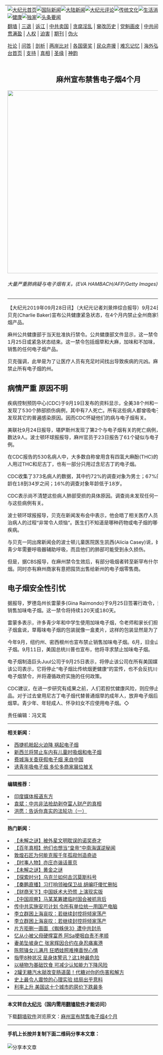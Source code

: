<a name="1" id="1" target="_blank"></a><span id="1"></span>
<table align=center border="0"><tr><td colspan="2" VALIGN=TOP><a href="https://github.com/nzljjq3117/djy/blob/master/gb/nf1351518.md#1"><img src="https://raw.githubusercontent.com/nzljjq3117/www/master/t/djy/1.jpg" title="大纪元首页" alt="大纪元首页"></a><a href="https://github.com/nzljjq3117/djy/blob/master/gb/n24hr.md#1"><img src="https://raw.githubusercontent.com/nzljjq3117/www/master/t/djy/3.jpg" title="国际新闻" alt="国际新闻"></a><a href="https://github.com/nzljjq3117/djy/blob/master/gb/nsc413.md#1"><img src="https://raw.githubusercontent.com/nzljjq3117/www/master/t/djy/4.jpg" title="大陆新闻" alt="大陆新闻"></a><a href="https://github.com/nzljjq3117/djy/blob/master/gb/news392.md#1"><img src="https://raw.githubusercontent.com/nzljjq3117/www/master/t/djy/5.jpg" title="大纪元评论" alt="大纪元评论"></a><a href="https://github.com/nzljjq3117/djy/blob/master/gb/news2007.md#1"><img src="https://raw.githubusercontent.com/nzljjq3117/www/master/t/djy/6.jpg" title="传统文化" alt="传统文化"></a><a href="https://github.com/nzljjq3117/djy/blob/master/gb/news2008.md#1"><img src="https://raw.githubusercontent.com/nzljjq3117/www/master/t/djy/7.jpg" title="生活消费" alt="生活消费"></a><a href="https://github.com/nzljjq3117/djy/blob/master/gb/ncyule.md#1"><img src="https://raw.githubusercontent.com/nzljjq3117/www/master/t/djy/8.jpg" title="娱乐休闲" alt="娱乐休闲"></a><a href="https://github.com/nzljjq3117/djy/blob/master/gb/nsc1002.md#1"><img src="https://raw.githubusercontent.com/nzljjq3117/www/master/t/djy/9.jpg" title="健康" alt="健康"></a><a href="https://github.com/nzljjq3117/djy/blob/master/gb/nf6092.md#1"><img src="https://raw.githubusercontent.com/nzljjq3117/www/master/t/djy/10a.jpg" title="独家" alt="独家"></a><a href="https://github.com/nzljjq3117/djy/blob/master/gb/nf4514.md#1"><img src="https://raw.githubusercontent.com/nzljjq3117/www/master/t/djy/12a.jpg" title="头条要闻" alt="头条要闻"></a></td></tr>
<tr><td colspan="2" VALIGN=TOP><a target="_blank" href="https://github.com/nzljjq3117/www/blob/master/README.md?zsrh#1">翻墙</a> | <a target="_blank" href="https://github.com/nzljjq3117/djy/blob/master/gb/nf5657.md#1">三退</a> | <a target="_blank" href="https://github.com/nzljjq3117/djy/blob/master/gb/nf6124.md#1">诉江</a> | <a target="_blank" href="https://github.com/nzljjq3117/djy/blob/master/gb/nf1176117.md#1">中共卖国</a> | <a target="_blank" href="https://github.com/nzljjq3117/djy/blob/master/gb/nf5773.md#1">贪腐淫乱</a> | <a target="_blank" href="https://github.com/nzljjq3117/djy/blob/master/gb/nf1176115.md#1">窜改历史</a> | <a target="_blank" href="https://github.com/nzljjq3117/djy/blob/master/gb/nf1176107.md#1">党魁画皮</a> | <a target="_blank" href="https://github.com/nzljjq3117/djy/blob/master/gb/nf1320400.md#1">中共间谍</a> | <a target="_blank" href="https://github.com/nzljjq3117/djy/blob/master/gb/nf1176114.md#1">破坏传统</a> | <a target="_blank" href="https://github.com/nzljjq3117/ntdtv/blob/master/gb/prog447_1.md#1">恶贯满盈</a> | <a target="_blank" href="https://github.com/nzljjq3117/djy/blob/master/gb/ncid278.md#1">人权</a> | <a target="_blank" href="https://github.com/nzljjq3117/djy/blob/master/gb/nf1176111.md#1">迫害</a> | <a target="_blank" href="https://gitlab.com/szzdlab/mh-qikan/blob/master/README.md#1">期刊</a> | <a target="_blank" href="https://github.com/nzljjq3117/djy/blob/master/gb/nf5562.md#1">伪火</a></p><p><a target="_blank" href="https://github.com/nzljjq3117/djy/blob/master/gb/9p.md#1">社论</a> | <a target="_blank" href="https://github.com/nzljjq3117/djy/blob/master/gb/nf4378.md#1">问答</a> | <a target="_blank" href="https://github.com/nzljjq3117/djy/blob/master/gb/nf5792.md#1">剖析</a> | <a target="_blank" href="https://github.com/nzljjq3117/djy/blob/master/gb/nf5735.md#1">两岸比对</a> | <a target="_blank" href="https://github.com/nzljjq3117/djy/blob/master/gb/nf6119.md#1">各国褒奖</a> | <a target="_blank" href="https://github.com/nzljjq3117/djy/blob/master/gb/nf6120.md#1">民众声援</a> | <a target="_blank" href="https://github.com/nzljjq3117/djy/blob/master/gb/nf1188594.md#1">难忘记忆</a> | <a target="_blank" href="https://github.com/nzljjq3117/djy/blob/master/gb/nf3180.md#1">海外弘传</a> | <a target="_blank" href="https://github.com/nzljjq3117/djy/blob/master/gb/nf5410.md#1">万人上访</a> | <a target="_blank" href="https://github.com/nzljjq3117/www/blob/master/README.md?zsrh#1">平台首页</a> | <a target="_blank" href="https://github.com/nzljjq3117/djy/blob/master/gb/nf4386.md#1">支持</a> | <a target="_blank" href="https://github.com/nzljjq3117/djy/blob/master/gb/nf4389.md#1">真相</a> | <a target="_blank" href="https://github.com/nzljjq3117/djy/blob/master/gb/nf5790.md#1">圣缘</a> | <a target="_blank" href="https://github.com/nzljjq3117/djy/blob/master/gb/nf4786.md#1">神韵</a></td></tr>
<tr><td VALIGN=TOP width="626"><h2 align=center>麻州宣布禁售电子烟4个月</h2>
<img width="600" src="https://i.epochtimes.com/assets/uploads/2019/09/3-1E-Cigaret-600x400.jpg" />
<h6>大量严重肺病疑与电子烟有关。(EVA HAMBACH/AFP/Getty Images)
</h6>
<hr>
	<p>【大纪元2019年09月28日讯】（大纪元记者刘景烨综合报导）9月24日，<ahref="https://github.com/nzljjq3117/djy/blob/master/gb/tag/%E9%BA%BB%E5%B7%9E.md#1">麻州</a>州长贝克(Charlie Baker)宣布公共健康紧急状态，在4个月内禁止全州商家销售任何<ahref="https://github.com/nzljjq3117/djy/blob/master/gb/tag/%E7%94%B5%E5%AD%90%E7%83%9F.md#1">电子烟</a>产品。</p>
<p><ahref="https://github.com/nzljjq3117/djy/blob/master/gb/tag/%E9%BA%BB%E5%B7%9E.md#1">麻州</a>公共健康部于当天批准执行禁令。公共健康部文件显示，这一禁令将持续到明年1月25日或紧急状态结束。这一禁令包括烟草和大麻，加味和不加味，网上和实体店销售的任何<ahref="https://github.com/nzljjq3117/djy/blob/master/gb/tag/%E7%94%B5%E5%AD%90%E7%83%9F.md#1">电子烟</a>产品。</p>
<p>贝克强调，此举是为了让医疗人员有充足时间找出导致疾病的元凶。麻州是全国首个禁止所有电子烟的州。</p>
<h2>病情严重 原因不明</h2>
<p>疾病控制预防中心(CDC)于9月19日发布的资料显示，全美38个州和一处美国领土共发现了530个肺部损伤病例，其中有7人死亡。所有这些病人都曾吸电子烟，且未被发现其它的普遍感染原因。因而CDC怀疑他们的病与电子烟有关。</p>
<p>美联社9月24日报导，堪萨斯州发现了第2个与电子烟有关的死亡病例，全国死亡人数达9人。波士顿环球报报导，麻州官员于23日报告了61个疑似与电子烟有关的病例。</p>
<p>在CDC报告的530名病人中，大多数自称曾用含有四氢大麻酚(THC)的电子烟，很多人用过THC和尼古丁，也有一部分只用过含尼古丁的电子烟。</p>
<p>CDC收集了373名病人的数据，其中约72%的调查对象为男士；67%的调查对象年龄在18到34岁之间；16%的调查对象年龄低于18岁。</p>
<p>CDC表示尚不清楚这些病人肺部受损的具体原因。调查尚未发现任何一种电子烟产品与这些病例有关。</p>
<p>波士顿环球报报导，贝克在新闻发布会中表示，他会晤了相关医疗人员，发现他们诊治病人的过程“非常令人烦恼”。医生们不知道是哪种药物或电子烟的哪一个部件导致疾病。</p>
<p>与贝克一同出席新闻会的波士顿儿童医院医生凯西(Alicia Casey)说，她诊治的一些青少年需要呼吸器辅助呼吸，而且他们的肺部可能受到永久损伤。</p>
<p>但是，据CBS报导，在麻州禁令生效后，有部分吸烟者转至新罕布什尔州购买电子烟。同时亦有麻州商家有意把囤货出售给新州的电子烟零售商。</p>
<h2>电子烟安全性引忧</h2>
<p>据报导，罗德岛州长雷蒙多(Gina Raimondo)于9月25日签署行政令，禁止罗州商家销售加味电子烟。这一禁令将持续120天或180天。</p>
<p>雷蒙多表示，许多青少年和中学生使用加味电子烟，令老师和家长们担忧。她拿着电子烟盒说，草莓味电子烟的包装就像一盒麦片，这样的包装显然是为了吸引孩子。</p>
<p>今年9月，纽约州、密西根州也宣布禁止销售加味电子烟。6月，旧金山市全面禁止电子烟。9月11日，美国总统川普也宣布，他将寻求禁止加味电子烟。</p>
<p>电子烟制造巨头Juul公司于9月25日表示，将停止该公司在所有美国媒体上的广告。该公司表示，它将停止“电子烟比传统烟更健康”的宣传，也不会反抗川普提议的加味电子烟禁令，并将遵循政府实施的任何政策。</p>
<p>CDC建议，在进一步研究有成果之前，人们若担忧健康风险，则应停止使用电子烟产品。对于过去曾用尼古丁电子烟代替普通烟草的成年人，放弃电子烟后不应再吸普通烟草。青少年、年轻成人、怀孕妇女不应使用电子烟。◇</p>
<p>责任编辑：冯文鸾</p>
	
<hr>


<strong>相关新闻：</strong>
<li><a href="https://github.com/nzljjq3117/djy/blob/master/gb/19/1/26/n11004610.md#1">西捷机舱起火迫降 祸起电子烟</a></li>
<li><a href="https://github.com/nzljjq3117/djy/blob/master/gb/19/2/11/n11038454.md#1">新西兰将禁止车内有儿童时吸烟和电子烟</a></li>
<li><a href="https://github.com/nzljjq3117/djy/blob/master/gb/19/4/22/n11204301.md#1">费城海关查获假电子烟 来自中国</a></li>
<li><a href="https://github.com/nzljjq3117/djy/blob/master/gb/19/4/22/n11205991.md#1">诱青年吸电子烟 多伦多商家展位被关</a></li>
<hr>


<strong>编辑推荐：</strong>
<li><a href="https://github.com/nzljjq3117/djy/blob/master/gb/18/10/27/n10812623.md?dfh#1" target="_blank">印度媒体报道东方</a></li><li><a href="https://github.com/tsiac2612/djy/blob/master/gb/18/2/13/n10139150.md#1" target="_blank">袁斌：中共非法抢劫剥夺富人财产的真相</a></li><li><a href="https://github.com/upjkzu3674/djy/blob/master/gb/12/12/28/n3763495.md#1" target="_blank">洪愿：告诉你真实的法轮功（一）</a></li>
<hr>

<strong>热门新闻：</strong>
<li><a href="https://github.com/nzljjq3117/djy/blob/master/gb/22/5/1/n13725005.md#1">【未解之谜】被外星文明耽误的诺奖奇才</a></li>
<li><a href="https://github.com/nzljjq3117/djy/blob/master/gb/22/4/14/n13711772.md#1">【百年真相】他们也想当“皇帝”中南海谋逆秘闻</a></li>
<li><a href="https://github.com/nzljjq3117/djy/blob/master/gb/22/4/28/n13722819.md#1">敦煌石匠为何能克服千年孤寂创造奇迹</a></li>
<li><a href="https://github.com/nzljjq3117/djy/blob/master/gb/22/4/21/n13717062.md#1">【时事人物】亦庄亦谐话普京</a></li>
<li><a href="https://github.com/nzljjq3117/djy/blob/master/gb/22/4/29/n13722890.md#1">【未解之谜】黄金之谜</a></li>
<li><a href="https://github.com/nzljjq3117/djy/blob/master/gb/22/5/4/n13727220.md#1">【探索时分】乌克兰如何击沉莫斯科号</a></li>
<li><a href="https://github.com/nzljjq3117/djy/blob/master/gb/22/5/6/n13728243.md#1">【秦鹏直播】习打响领袖保卫战 胡编吓傻忙删帖</a></li>
<li><a href="https://github.com/nzljjq3117/djy/blob/master/gb/22/5/5/n13728067.md#1">【财商天下】中国妖术大恐慌 上演现实版</a></li>
<li><a href="https://github.com/nzljjq3117/djy/blob/master/gb/22/5/4/n13726618.md#1">【中国观察】马某某筹建临时国会被抓背后</a></li>
<li><a href="https://github.com/nzljjq3117/djy/blob/master/gb/22/5/4/n13727288.md#1">传中共实施安可计划 令所有单位统一用国产电脑</a></li>
<li><a href="https://github.com/nzljjq3117/djy/blob/master/gb/22/5/4/n13727269.md#1">李立群困上海哀叹：若继续封控将倾家荡产</a></li>
<li><a href="https://github.com/nzljjq3117/djy/blob/master/gb/22/5/4/n13727269.md#1">李立群困上海哀叹：若继续封控将倾家荡产</a></li>
<li><a href="https://github.com/nzljjq3117/djy/blob/master/gb/22/5/2/n13725817.md#1">片方拒删一画面 《蜘蛛侠3》遭中共封杀</a></li>
<li><a href="https://github.com/nzljjq3117/djy/blob/master/gb/22/5/3/n13726528.md#1">忆从小被父母硬撑富养 阿Sa哽咽自责不孝顺</a></li>
<li><a href="https://github.com/nzljjq3117/djy/blob/master/gb/22/5/4/n13727305.md#1">妻弟坠坡身亡 张家辉因合约在身忍痛离港</a></li>
<li><a href="https://github.com/nzljjq3117/djy/blob/master/gb/22/5/3/n13725992.md#1">陈熙锋女儿满月 狂晒娃照难掩喜悦心情</a></li>
<li><a href="https://github.com/nzljjq3117/djy/blob/master/gb/22/4/30/n13723992.md#1">指甲8种状况 是身体警讯？这1种最危险</a></li>
<li><a href="https://github.com/nzljjq3117/djy/blob/master/gb/22/4/30/n13724088.md#1">以植物为基础饮食 可减少认知能力下降风险</a></li>
<li><a href="https://github.com/nzljjq3117/djy/blob/master/gb/22/5/3/n13726222.md#1">2罐无糖汽水就改变肠道菌！代糖对你的伤害和解方</a></li>
<li><a href="https://github.com/nzljjq3117/djy/blob/master/gb/22/4/30/n13724028.md#1">史上最令人震惊的心理实验 结局出乎意料</a></li>
<li><a href="https://github.com/nzljjq3117/djy/blob/master/gb/22/5/4/n13726672.md#1">利率上升 美国这十个城市的房价下跌最多</a></li>
<hr>

<strong>本文转自<a href="https://www.epochtimes.com">大纪元</a>（国内需用<a href="https://github.com/nzljjq3117/www/blob/master/README.md#8">翻墙软件</a>才能访问）</strong><p>下载<a href="https://github.com/nzljjq3117/www/blob/master/README.md#8">翻墙软件</a>浏览原文：<a href="https://www.epochtimes.com/gb/19/9/27/n11551353.htm">麻州宣布禁售电子烟4个月</a></p><hr>

<strong>手机上长按并复制下面二维码分享本文章：</strong><br><br><img src="https://chart.apis.google.com/chart?cht=qr&chs=240x240&choe=UTF-8&chld=M|2&chl=https://github.com/nzljjq3117/djy/blob/master/gb/19/9/27/n11551353.md%231" title="分享本文章"></td><td VALIGN=TOP><a href="https://github.com/nzljjq3117/djy/blob/master/gb/16/1/21/n4622075.md?dfh#1" target="_blank"><img src="https://raw.githubusercontent.com/nzljjq3117/djy/master/gb/300/wei-f1.jpg" title="中共的伪火骗局"  alt="中共的伪火骗局"></a><br><a href="https://github.com/nzljjq3117/www/blob/master/README.md?dfh#9" target="_blank"><img src="https://raw.githubusercontent.com/nzljjq3117/djy/master/gb/300/yong-h.jpg" title="永恒的见证"  alt="永恒的见证"></a><br><a href="https://github.com/nzljjq3117/djy/blob/master/gb/13/9/29/n3974789.md?dfh#1" target="_blank"><img src="https://raw.githubusercontent.com/nzljjq3117/djy/master/gb/300/shang-lnz.jpg" title="善良女子被中共投男牢"  alt="善良女子被中共投男牢"></a><br><a href="https://github.com/nzljjq3117/djy/blob/master/gb/16/3/16/n4663449.md?dfh#1" target="_blank"><img src="https://raw.githubusercontent.com/nzljjq3117/djy/master/gb/300/huo-z3.jpg" title="警卫目击活摘器官"  alt="警卫目击活摘器官"></a><br><a href="https://github.com/nzljjq3117/djy/blob/master/gb/16/8/7/n8177641.md?dfh#1" target="_blank"><img src="https://raw.githubusercontent.com/nzljjq3117/djy/master/gb/300/huo-z4.jpg" title="证人描述活摘恐怖"  alt="证人描述活摘恐怖"></a><br><a href="https://github.com/nzljjq3117/djy/blob/master/gb/10/4/19/n2881569.md?dfh#1" target="_blank"><img src="https://raw.githubusercontent.com/nzljjq3117/djy/master/gb/300/huo-z1.jpg" title="揭开活摘器官黑幕"  alt="揭开活摘器官黑幕"></a><br><a href="https://github.com/nzljjq3117/djy/blob/master/gb/10/11/7/n3077476.md?dfh#1" target="_blank"><img src="https://raw.githubusercontent.com/nzljjq3117/djy/master/gb/300/ma-ks.jpg" title="马克思的成魔之路"  alt="马克思的成魔之路"></a><br><a href="https://github.com/nzljjq3117/djy/blob/master/gb/14/6/9/n4173977.md?dfh#1" target="_blank"><img src="https://raw.githubusercontent.com/nzljjq3117/djy/master/gb/300/chang-zs.jpg" title="藏字石 蕴天机"  alt="藏字石 蕴天机"></a><br><a href="https://github.com/nzljjq3117/djy/blob/master/gb/18/5/10/n10381511.md?dfh#1" target="_blank"><img src="https://raw.githubusercontent.com/nzljjq3117/djy/master/gb/300/st1.jpg" title="关注三亿人三退"  alt="关注三亿人三退"></a><br><a href="https://github.com/nzljjq3117/djy/blob/master/gb/18/3/21/n10237682.md?dfh#1" target="_blank"><img src="https://raw.githubusercontent.com/nzljjq3117/djy/master/gb/300/jie-t.jpg" title="解体中共复兴中华"  alt="解体中共复兴中华"></a><br><a href="https://github.com/nzljjq3117/djy/blob/master/gb/9/2/9/n2422991.md?dfh#1" target="_blank"><img src="https://raw.githubusercontent.com/nzljjq3117/djy/master/gb/300/gao-zs.jpg" title="中共迫害良心律师"  alt="中共迫害良心律师"></a><br><a href="https://github.com/nzljjq3117/djy/blob/master/gb/18/12/9/n10900044.md?dfh#1" target="_blank"><img src="https://raw.githubusercontent.com/nzljjq3117/djy/master/gb/300/sj1.jpg" title="三百多万人举报江泽民"  alt="三百多万人举报江泽民"></a><br><a href="https://github.com/nzljjq3117/djy/blob/master/gb/18/8/28/n10672014.md?dfh#1" target="_blank"><img src="https://raw.githubusercontent.com/nzljjq3117/djy/master/gb/300/sj2.jpg" title="这些官员为何起诉江泽民"  alt="这些官员为何起诉江泽民"></a><br><a href="https://github.com/nzljjq3117/djy/blob/master/gb/8/12/18/n2367165.md?dfh#1" target="_blank"><img src="https://raw.githubusercontent.com/nzljjq3117/djy/master/gb/300/liangan.jpg" title="海峡两岸的强烈对比"  alt="海峡两岸的强烈对比"></a><br><a href="https://github.com/nzljjq3117/djy/blob/master/gb/15/12/10/n4593139.md?dfh#1" target="_blank"><img src="https://raw.githubusercontent.com/nzljjq3117/djy/master/gb/300/jia-ndzl.jpg" title="加拿大总理的贺信"  alt="加拿大总理的贺信"></a><br><a href="https://github.com/nzljjq3117/djy/blob/master/gb/11/6/17/n3289382.md?dfh#1" target="_blank"><img src="https://raw.githubusercontent.com/nzljjq3117/djy/master/gb/300/xiao-wd.jpg" title="探寻真相兼听则明"  alt="探寻真相兼听则明"></a><br><a href="https://github.com/nzljjq3117/djy/blob/master/gb/18/10/27/n10812623.md?dfh#1" target="_blank"><img src="https://raw.githubusercontent.com/nzljjq3117/djy/master/gb/300/yindu.jpg" title="印度媒体报道东方"  alt="印度媒体报道东方"></a><br><a href="https://github.com/nzljjq3117/djy/blob/master/gb/18/6/9/n10469652.md?dfh#1" target="_blank"><img src="https://raw.githubusercontent.com/nzljjq3117/djy/master/gb/300/xie-j.jpg" title="不一样的海外校园"  alt="不一样的海外校园"></a><br><a href="https://github.com/nzljjq3117/djy/blob/master/gb/7/4/5/n1669415.md?dfh#1" target="_blank"><img src="https://raw.githubusercontent.com/nzljjq3117/djy/master/gb/300/li-up.jpg" title="从大师到徒弟的传奇"  alt="从大师到徒弟的传奇"></a><br><a href="https://github.com/nzljjq3117/djy/blob/master/gb/17/5/26/n9191512.md?dfh#1" target="_blank"><img src="https://raw.githubusercontent.com/nzljjq3117/djy/master/gb/300/zfl2.jpg" title="亿万人与东方一本奇书"  alt="亿万人与东方一本奇书"></a><br><a href="https://github.com/nzljjq3117/djy/blob/master/gb/13/11/27/n4020290.md?dfh#1" target="_blank"><img src="https://raw.githubusercontent.com/nzljjq3117/djy/master/gb/300/zhen-h.jpg" title="大陆见不到的震撼场面"  alt="大陆见不到的震撼场面"></a><br><a href="https://github.com/nzljjq3117/djy/blob/master/gb/15/7/17/n4482910.md?dfh#1" target="_blank"><img src="https://raw.githubusercontent.com/nzljjq3117/djy/master/gb/300/dalu-sk.jpg" title="人心向善 大陆当初盛况"  alt="人心向善 大陆当初盛况"></a><br><a href="https://github.com/nzljjq3117/djy/blob/master/gb/19/1/5/n10955468.md?dfh#1" target="_blank"><img src="https://raw.githubusercontent.com/nzljjq3117/djy/master/gb/300/zfl1.jpg" title="追寻真理 这书讲什么"  alt="追寻真理 这书讲什么"></a><br><a href="https://github.com/nzljjq3117/www/blob/master/README.md?dfh#1" target="_blank"><img src="https://raw.githubusercontent.com/nzljjq3117/djy/master/gb/300/fq1.jpg" title="下载免费翻墙软件"  alt="下载免费翻墙软件"></a><br></td></tr></table>
